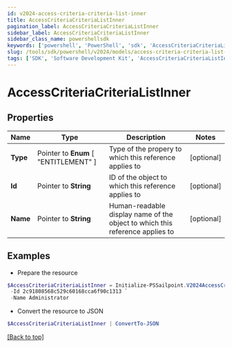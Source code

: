 ```yaml
---
id: v2024-access-criteria-criteria-list-inner
title: AccessCriteriaCriteriaListInner
pagination_label: AccessCriteriaCriteriaListInner
sidebar_label: AccessCriteriaCriteriaListInner
sidebar_class_name: powershellsdk
keywords: ['powershell', 'PowerShell', 'sdk', 'AccessCriteriaCriteriaListInner', 'V2024AccessCriteriaCriteriaListInner'] 
slug: /tools/sdk/powershell/v2024/models/access-criteria-criteria-list-inner
tags: ['SDK', 'Software Development Kit', 'AccessCriteriaCriteriaListInner', 'V2024AccessCriteriaCriteriaListInner']
---
```



# AccessCriteriaCriteriaListInner

## Properties

Name | Type | Description | Notes
------------ | ------------- | ------------- | -------------
**Type** |  Pointer to  **Enum** [  "ENTITLEMENT" ] | Type of the propery to which this reference applies to | [optional] 
**Id** |  Pointer to **String** | ID of the object to which this reference applies to | [optional] 
**Name** |  Pointer to **String** | Human-readable display name of the object to which this reference applies to | [optional] 

## Examples

- Prepare the resource
```powershell
$AccessCriteriaCriteriaListInner = Initialize-PSSailpoint.V2024AccessCriteriaCriteriaListInner  -Type ENTITLEMENT `
 -Id 2c91808568c529c60168cca6f90c1313 `
 -Name Administrator
```

- Convert the resource to JSON
```powershell
$AccessCriteriaCriteriaListInner | ConvertTo-JSON
```


[[Back to top]](#) 

